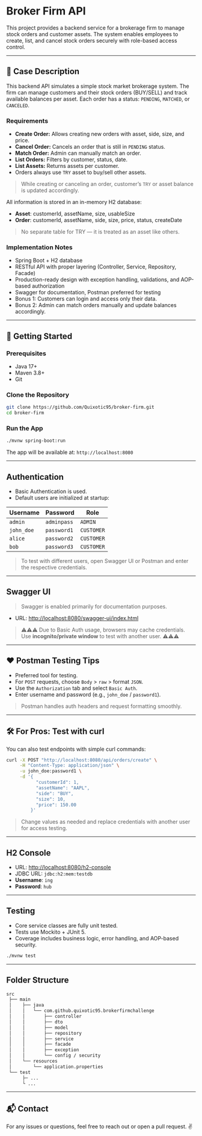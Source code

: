# Broker Firm API

This project provides a backend service for a brokerage firm to manage stock orders and customer assets. The system enables employees to create, list, and cancel stock orders securely with role-based access control.

---

## 📌 Case Description

This backend API simulates a simple stock market brokerage system. The firm can manage customers and their stock orders (BUY/SELL) and track available balances per asset. Each order has a status: `PENDING`, `MATCHED`, or `CANCELED`.

### Requirements
- **Create Order:** Allows creating new orders with asset, side, size, and price.
- **Cancel Order:** Cancels an order that is still in `PENDING` status.
- **Match Order:** Admin can manually match an order.
- **List Orders:** Filters by customer, status, date.
- **List Assets:** Returns assets per customer.
- Orders always use `TRY` asset to buy/sell other assets.

> While creating or canceling an order, customer’s `TRY` or asset balance is updated accordingly.

All information is stored in an in-memory H2 database:
- **Asset**: customerId, assetName, size, usableSize
- **Order**: customerId, assetName, side, size, price, status, createDate

> No separate table for TRY — it is treated as an asset like others.

### Implementation Notes
- Spring Boot + H2 database
- RESTful API with proper layering (Controller, Service, Repository, Facade)
- Production-ready design with exception handling, validations, and AOP-based authorization
- Swagger for documentation, Postman preferred for testing
- Bonus 1: Customers can login and access only their data.
- Bonus 2: Admin can match orders manually and update balances accordingly.

---

## 🚀 Getting Started

### Prerequisites
- Java 17+
- Maven 3.8+
- Git

### Clone the Repository
```bash
git clone https://github.com/Quixotic95/broker-firm.git
cd broker-firm
```

### Run the App
```bash
./mvnw spring-boot:run
```

The app will be available at: `http://localhost:8080`

---

## Authentication

- Basic Authentication is used.
- Default users are initialized at startup:

| Username   | Password   | Role      |
|------------|------------|-----------|
| `admin`    | `adminpass`| `ADMIN`   |
| `john_doe` | `password1`| `CUSTOMER`|
| `alice`    | `password2`| `CUSTOMER`|
| `bob`      | `password3`| `CUSTOMER`|

> To test with different users, open Swagger UI or Postman and enter the respective credentials.

---

## Swagger UI

> Swagger is enabled primarily for documentation purposes.

- URL: [http://localhost:8080/swagger-ui/index.html](http://localhost:8080/swagger-ui/index.html)

> ⚠️⚠️⚠️ Due to Basic Auth usage, browsers may cache credentials. Use **incognito/private window** to test with another user. ⚠️⚠️⚠️

---

## ❤ Postman Testing Tips

- Preferred tool for testing.
- For `POST` requests, choose `Body` > `raw` > format `JSON`.
- Use the `Authorization` tab and select `Basic Auth`.
- Enter username and password (e.g., `john_doe` / `password1`).

> Postman handles auth headers and request formatting smoothly.

---

## 🛠️ For Pros: Test with curl

You can also test endpoints with simple curl commands:

```bash
curl -X POST "http://localhost:8080/api/orders/create" \
     -H "Content-Type: application/json" \
     -u john_doe:password1 \
     -d '{
           "customerId": 1,
           "assetName": "AAPL",
           "side": "BUY",
           "size": 10,
           "price": 150.00
         }'
```

> Change values as needed and replace credentials with another user for access testing.

---

## H2 Console

- URL: [http://localhost:8080/h2-console](http://localhost:8080/h2-console)
- JDBC URL: `jdbc:h2:mem:testdb`
- **Username**: `ing`
- **Password**: `hub`

---

## Testing

- Core service classes are fully unit tested.
- Tests use Mockito + JUnit 5.
- Coverage includes business logic, error handling, and AOP-based security.

```bash
./mvnw test
```

---

## Folder Structure

```bash
src
 ├── main
 │    ├── java
 │    │   └── com.github.quixotic95.brokerfirmchallenge
 │    │       ├── controller
 │    │       ├── dto
 │    │       ├── model
 │    │       ├── repository
 │    │       ├── service
 │    │       ├── facade
 │    │       ├── exception
 │    │       └── config / security
 │    └── resources
 │        └── application.properties
 └── test   
      ├─ ...
      └ ...
```

---

## 📬 Contact
For any issues or questions, feel free to reach out or open a pull request. ✌️

